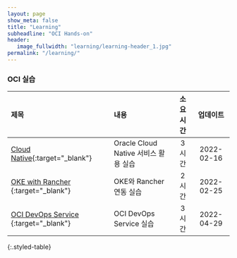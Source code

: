 ```yaml
---
layout: page
show_meta: false
title: "Learning"
subheadline: "OCI Hands-on"
header:
   image_fullwidth: "learning/learning-header_1.jpg"
permalink: "/learning/"
---
```


### OCI 실습

| 제목 | 내용 | 소요시간 | 업데이트 |
|:--------|:--------|:--------:|:--------:|
| [Cloud Native](https://team-okitoki.github.io/learning-library/oci-library/intro-cloud-native/livelabs/index.html){:target="_blank"} | Oracle Cloud Native 서비스 활용 실습 | 3 시간 | 2022-02-16 |
| [OKE with Rancher ](https://team-okitoki.github.io/learning-library/oci-library/oke-with-rancher/livelabs/index.html){:target="_blank"} | OKE와 Rancher 연동 실습 | 2 시간 | 2022-02-25 |
| [OCI DevOps Service ](https://yhcho87.github.io/learning-library/oci-library/oci-devops-chargEV/index.html){:target="_blank"} | OCI DevOps Service 실습 | 3 시간 | 2022-04-29 |
{:.styled-table}